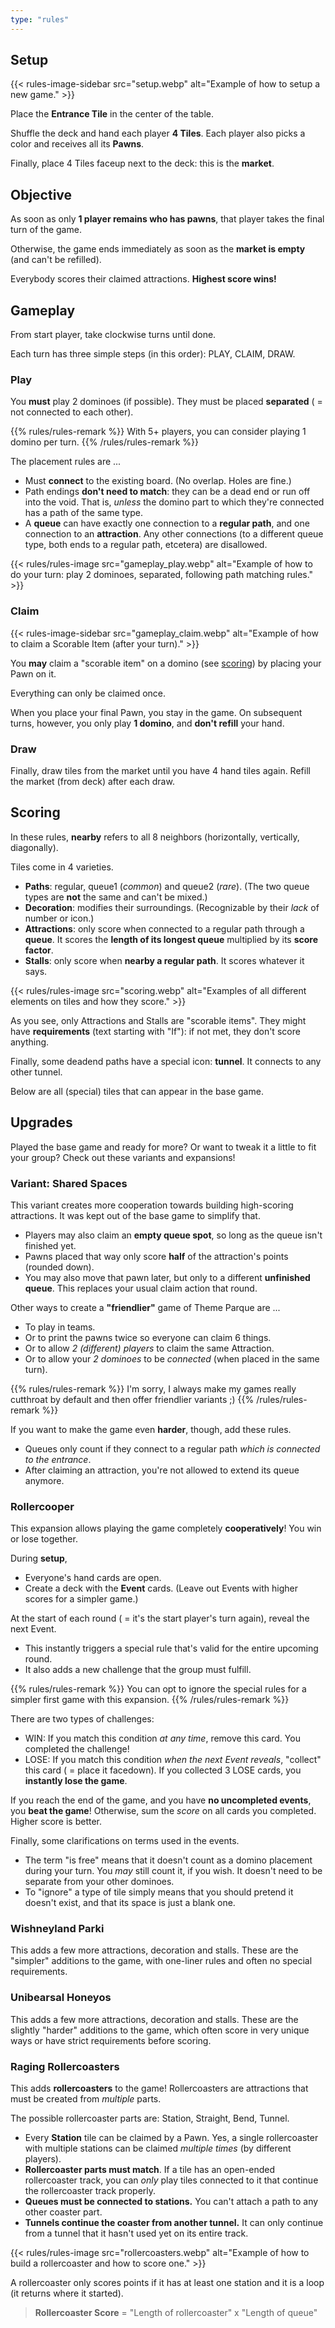 ```yaml
---
type: "rules"
---
```


## Setup

{{<  rules-image-sidebar src="setup.webp" alt="Example of how to setup a new game." >}}

Place the **Entrance Tile** in the center of the table. 

Shuffle the deck and hand each player **4 Tiles**. Each player also picks a color and receives all its **Pawns**.

Finally, place 4 Tiles faceup next to the deck: this is the **market**.



## Objective

As soon as only **1 player remains who has pawns**, that player takes the final turn of the game. 

Otherwise, the game ends immediately as soon as the **market is empty** (and can't be refilled).

Everybody scores their claimed attractions. **Highest score wins!**


## Gameplay

From start player, take clockwise turns until done. 

Each turn has three simple steps (in this order): PLAY, CLAIM, DRAW.

### Play

You **must** play 2 dominoes (if possible). They must be placed **separated** ( = not connected to each other).

{{% rules/rules-remark %}}
With 5+ players, you can consider playing 1 domino per turn.
{{% /rules/rules-remark %}}

The placement rules are ...
* Must **connect** to the existing board. (No overlap. Holes are fine.)
* Path endings **don't need to match**: they can be a dead end or run off into the void. That is, _unless_ the domino part to which they're connected has a path of the same type.
* A **queue** can have exactly one connection to a **regular path**, and one connection to an **attraction**. Any other connections (to a different queue type, both ends to a regular path, etcetera) are disallowed.

{{< rules/rules-image src="gameplay_play.webp" alt="Example of how to do your turn: play 2 dominoes, separated, following path matching rules." >}}


### Claim

{{<  rules-image-sidebar src="gameplay_claim.webp" alt="Example of how to claim a Scorable Item (after your turn)." >}}

You **may** claim a "scorable item" on a domino (see [scoring](#scoring)) by placing your Pawn on it.

Everything can only be claimed once.

When you place your final Pawn, you stay in the game. On subsequent turns, however, you only play **1 domino**, and **don't refill** your hand.



### Draw

Finally, draw tiles from the market until you have 4 hand tiles again. Refill the market (from deck) after each draw.



## Scoring

In these rules, **nearby** refers to all 8 neighbors (horizontally, vertically, diagonally).

Tiles come in 4 varieties.
* **Paths**: regular, queue1 (_common_) and queue2 (_rare_). (The two queue types are **not** the same and can't be mixed.)
* **Decoration**: modifies their surroundings. (Recognizable by their _lack_ of number or icon.)
* **Attractions**: only score when connected to a regular path through a **queue**. It scores the **length of its longest queue** multiplied by its **score factor**.
* **Stalls**: only score when **nearby a regular path**. It scores whatever it says.

{{< rules/rules-image src="scoring.webp" alt="Examples of all different elements on tiles and how they score." >}}

As you see, only Attractions and Stalls are "scorable items". They might have **requirements** (text starting with "If"): if not met, they don't score anything.

Finally, some deadend paths have a special icon: **tunnel**. It connects to any other tunnel.

Below are all (special) tiles that can appear in the base game.

<div data-rulebook-table="base"></div>


## Upgrades

Played the base game and ready for more? Or want to tweak it a little to fit your group? Check out these variants and expansions!

### Variant: Shared Spaces

This variant creates more cooperation towards building high-scoring attractions. It was kept out of the base game to simplify that.

* Players may also claim an **empty queue spot**, so long as the queue isn't finished yet.
* Pawns placed that way only score **half** of the attraction's points (rounded down).
* You may also move that pawn later, but only to a different **unfinished queue**. This replaces your usual claim action that round.

Other ways to create a **"friendlier"** game of Theme Parque are ...

* To play in teams.
* Or to print the pawns twice so everyone can claim 6 things. 
* Or to allow _2 (different) players_ to claim the same Attraction.
* Or to allow your _2 dominoes_ to be _connected_ (when placed in the same turn).

{{% rules/rules-remark %}}
I'm sorry, I always make my games really cutthroat by default and then offer friendlier variants ;)
{{% /rules/rules-remark %}}

If you want to make the game even **harder**, though, add these rules.

* Queues only count if they connect to a regular path _which is connected to the entrance_.
* After claiming an attraction, you're not allowed to extend its queue anymore.


### Rollercooper

This expansion allows playing the game completely **cooperatively**! You win or lose together.

During **setup**,

* Everyone's hand cards are open.
* Create a deck with the **Event** cards. (Leave out Events with higher scores for a simpler game.)

At the start of each round ( = it's the start player's turn again), reveal the next Event.

* This instantly triggers a special rule that's valid for the entire upcoming round.
* It also adds a new challenge that the group must fulfill.

{{% rules/rules-remark %}}
You can opt to ignore the special rules for a simpler first game with this expansion.
{{% /rules/rules-remark %}}

There are two types of challenges:

* WIN: If you match this condition _at any time_, remove this card. You completed the challenge!
* LOSE: If you match this condition _when the next Event reveals_, "collect" this card ( = place it facedown). If you collected 3 LOSE cards, you **instantly lose the game**.

If you reach the end of the game, and you have **no uncompleted events**, you **beat the game**! Otherwise, sum the _score_ on all cards you completed. Higher score is better.

Finally, some clarifications on terms used in the events.

* The term "is free" means that it doesn't count as a domino placement during your turn. You _may_ still count it, if you wish. It doesn't need to be separate from your other dominoes.
* To "ignore" a type of tile simply means that you should pretend it doesn't exist, and that its space is just a blank one.


### Wishneyland Parki

This adds a few more attractions, decoration and stalls. These are the "simpler" additions to the game, with one-liner rules and often no special requirements.

<div data-rulebook-table="wishneyland"></div>


### Unibearsal Honeyos

This adds a few more attractions, decoration and stalls. These are the slightly "harder" additions to the game, which often score in very unique ways or have strict requirements before scoring.

<div data-rulebook-table="unibearsal"></div>


### Raging Rollercoasters

This adds **rollercoasters** to the game! Rollercoasters are attractions that must be created from _multiple_ parts.

The possible rollercoaster parts are: Station, Straight, Bend, Tunnel.

* Every **Station** tile can be claimed by a Pawn. Yes, a single rollercoaster with multiple stations can be claimed _multiple times_ (by different players).
* **Rollercoaster parts must match**. If a tile has an open-ended rollercoaster track, you can _only_ play tiles connected to it that continue the rollercoaster track properly.
* **Queues must be connected to stations.** You can't attach a path to any other coaster part.
* **Tunnels continue the coaster from another tunnel.** It can only continue from a tunnel that it hasn't used yet on its entire track. 

{{< rules/rules-image src="rollercoasters.webp" alt="Example of how to build a rollercoaster and how to score one." >}}

A rollercoaster only scores points if it has at least one station and it is a loop (it returns where it started).

> **Rollercoaster Score** = "Length of rollercoaster" x "Length of queue"



